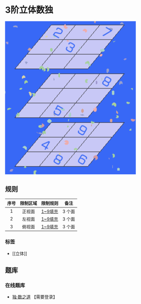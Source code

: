 # 3阶立体数独

![题](../../images/sudoku/3阶立体数独.png)

## 规则

| 序号  | 限制区域 | 限制规则    |  备注  |
|:---:|:----:|:--------|:----:|
|  1  | 正视面  | [1~9填充] | 3 个面 |
|  2  | 左视面  | [1~9填充] | 3 个面 |
|  3  | 俯视面  | [1~9填充] | 3 个面 |

### 标签

- [[立体]]

## 题库

### 在线题库

- [独·数之道](http://www.sudokufans.org.cn/lx/3d3.index.php) 【需要登录】

[1~9填充]: ../../rules.md#1to9填充
